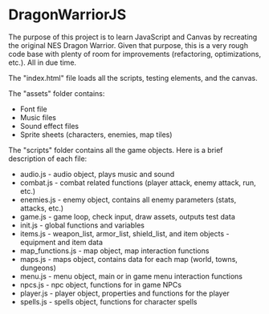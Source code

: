 DragonWarriorJS
===============

The purpose of this project is to learn JavaScript and Canvas by recreating
the original NES Dragon Warrior. Given that purpose, this is a very rough
code base with plenty of room for improvements (refactoring, optimizations,
etc.). All in due time.

The "index.html" file loads all the scripts, testing elements, and the canvas.

The "assets" folder contains:
* Font file
* Music files
* Sound effect files
* Sprite sheets (characters, enemies, map tiles)

The "scripts" folder contains all the game objects. Here is a brief description
of each file:
* audio.js - audio object, plays music and sound
* combat.js - combat related functions (player attack, enemy attack, run, etc.)
* enemies.js - enemy object, contains all enemy parameters (stats, attacks, etc.)
* game.js - game loop, check input, draw assets, outputs test data
* init.js - global functions and variables
* items.js - weapon_list, armor_list, shield_list, and item objects - equipment
    and item data
* map_functions.js - map object, map interaction functions
* maps.js - maps object, contains data for each map (world, towns, dungeons)
* menu.js - menu object, main or in game menu interaction functions
* npcs.js - npc object, functions for in game NPCs
* player.js - player object, properties and functions for the player
* spells.js - spells object, functions for character spells

